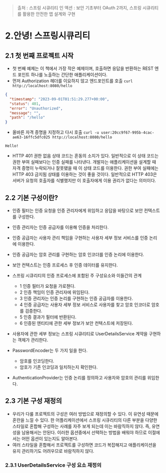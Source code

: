 > 출처 : 스프링 시큐리티 인 액션 : 보안 기초부터 OAuth 2까지, 스프링 시큐리티를 활용한 안전한 앱 설계와 구현

# 2.안녕! 스프링시큐리티
## 2.1 첫 번째 프로젝트 시작
- 첫 번째 예제는 이 책에서 가장 작은 예제이며, 호출하면 응답을 반환하는 REST 엔드 포인트 하나를 노출하는 간단한 애플리케이션이다.
- 먼저 Authorization 헤더를 이요하지 않고 엔드포인트를 호출 `curl http://localhost:8080/hello`
```json
{
  "timestamp": "2023-09-01T01:51:29.277+00:00",
  "status": 401,
  "error": "Unauthorized",
  "message": "",
  "path": "/hello"
}
```
- 올바른 자격 증명을 지정하고 다시 호출 `curl -u user:20cc9f67-995b-4cac-ae63-16ffc5dfc025 http://localhost:8080/hello`
```
Hello!
```
- HTTP 401 권한 없음 상태 코드는 혼동의 소지가 있다. 일반적으로 이 상태 코드는 권한 부여 실패보다는 인증 실패를 나타낸다.
개발자는 애플리케이션을 설계할 때 자격 증명이 누락되거나 잘못됐을 때 이 상태 코드를 이용한다. 권한 부여 실패에는 HTTP 403
금지됨 상태를 이용하는 것이 좋을 것이다. 일반적으로 HTTP 403은 서버가 요청의 호출자를 식별했지만 이 호출자에게 이용 권리가 없다는 의미이다.

## 2.2 기본 구성이란?
- 인증 필터는 인증 요청을 인증 관리자에게 위임하고 응답을 바탕으로 보안 컨텍스트를 구성한다.
- 인증 관리자는 인증 공급자를 이용해 인증을 처리한다.
- 인증 공급자는 사용자 관리 책임을 구현하는 사용자 세부 정보 서비스를 인증 논리에 이용한다.
- 인증 공급자는 암호 관리를 구현하는 암호 인코더를 인증 논리에 이용한다.
- 보안 컨텍스트는 인증 프로세스 후 인증 데이터를 유지한다.

- 스프링 시큐리티의 인증 프로세스에 포함된 주 구성요소와 이들간의 관계
  * 1 인증 필터가 요청을 가로챈다.
  * 2 인증 책임이 인증 관리자에 위임된다.
  * 3 인증 관리자는 인증 논리를 구현하는 인증 공급자를 이용한다.
  * 4 인증 공급자는 사용자 세부 정보 서비스로 사용자를 찾고 암호 인코더로 암호를 검증한다.
  * 5 인증 결과가 필터에 반환된다.
  * 6 인증된 엔티티에 관한 세부 정보가 보안 컨텍스트에 저장된다.

- 사용자에 관한 세부 정보는 스프링 시큐리티로 UserDetailsService 계약을 구현하는 객체가 관리한다.
- PasswordEncoder는 두 가지 일을 한다.
  * 암호를 인코딩한다.
  * 암호가 기존 인코딩과 일치하는지 확인한다.
- AuthenticationProvider는 인증 논리를 정의하고 사용자와 암호의 관리를 위임한다.

## 2.3 기본 구성 재정의
- 우리가 다룰 프로젝트의 구성은 여러 방법으로 재정의할 수 있다. 이 유연성 때문에 혼란을 느낄 수 있다.
한 어플리케이션에서 스프링 시큐리티의 다른 부분을 다양한 스타일로 혼합해 구성하는 사례를 자주 보게 되는데 이는
바람직하지 않다. 즉, 유연성을 남용해서는 안된다. 이러한 옵션중에서 선택하는 방법을 배워야 하므로 이절에서는
어떤 옵션이 있는지도 알아본다.
- 여러 스타일을 혼합해서 프로젝트를 구성하면 코드가 복잡해지고 애플리케이션을 유지 관리하기도 어려우므로 바람직하지 않다.

### 2.3.1 UserDetailsService 구성 요소 재정의
